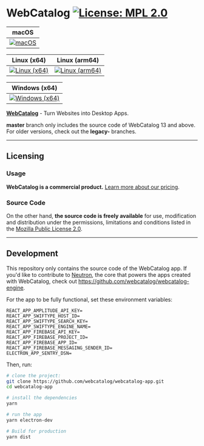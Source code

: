 # WebCatalog [![License: MPL 2.0](https://img.shields.io/badge/License-MPL%202.0-brightgreen.svg)](LICENSE)

|macOS|
|---|
|[![macOS](https://github.com/webcatalog/webcatalog-app/workflows/macOS/badge.svg)](https://github.com/webcatalog/webcatalog-app/actions?query=workflow:%22macOS%22)|

|Linux (x64)|Linux (arm64)|
|---|---|
|[![Linux (x64)](https://github.com/webcatalog/webcatalog-app/workflows/Linux%20(x64)/badge.svg)](https://github.com/webcatalog/webcatalog-app/actions?query=workflow%3A%22Linux+%28x64%29%22)|[![Linux (arm64)](https://github.com/webcatalog/webcatalog-app/workflows/Linux%20(arm64)/badge.svg)](https://github.com/webcatalog/webcatalog-app/actions?query=workflow%3A%22Linux+%28arm64%29%22)|

|Windows (x64)|
|---|
|[![Windows (x64)](https://github.com/webcatalog/webcatalog-app/workflows/Windows%20(x64)/badge.svg)](https://github.com/webcatalog/webcatalog-app/actions?query=workflow%3A%22Windows+%28x64%29%22)|

**[WebCatalog](https://webcatalog.app)** - Turn Websites into Desktop Apps.

**master** branch only includes the source code of WebCatalog 13 and above. For older versions, check out the **legacy-** branches.

---

## Licensing
### Usage
**WebCatalog is a commercial product.** [Learn more about  our pricing](https://webcatalog.app/pricing).

### Source Code
On the other hand, **the source code is freely available** for use, modification and distribution under the permissions, limitations and conditions listed in the [Mozilla Public License 2.0](LICENSE).

---

## Development
This repository only contains the source code of the WebCatalog app. If you'd like to contribute to [Neutron](https://help.webcatalog.app/article/23-what-is-neutron), the core that powers the apps created with WebCatalog, check out <https://github.com/webcatalog/webcatalog-engine>.

For the app to be fully functional, set these environment variables:
```
REACT_APP_AMPLITUDE_API_KEY=
REACT_APP_SWIFTYPE_HOST_ID=
REACT_APP_SWIFTYPE_SEARCH_KEY=
REACT_APP_SWIFTYPE_ENGINE_NAME=
REACT_APP_FIREBASE_API_KEY=
REACT_APP_FIREBASE_PROJECT_ID=
REACT_APP_FIREBASE_APP_ID=
REACT_APP_FIREBASE_MESSAGING_SENDER_ID=
ELECTRON_APP_SENTRY_DSN=
```

Then, run:
```bash
# clone the project:
git clone https://github.com/webcatalog/webcatalog-app.git
cd webcatalog-app

# install the dependencies
yarn

# run the app
yarn electron-dev

# Build for production
yarn dist
```
